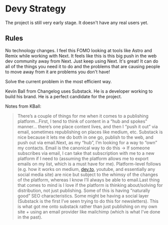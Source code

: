 # Devy Strategy

The project is still very early stage. It doesn't have any real users yet.

## Rules

No technology changes. I feel this FOMO looking at tools like Astro and Remix while working with Next. It feels like this is this big push in the web dev community away from Next. Just keep using Next. It's great! It can do all of the things you need it to do and the problems that are causing people to move away from it are problems you don't have!

Solve the current problem in the most efficient way.


Kevin Ball from Changelog uses Substack. He is a developer working to build his brand. He is a perfect candidate for the project.

Notes from KBall:

> There’s a couple of things for me when it comes to a publishing platform…First, I tend to think of content in a “hub and spokes” manner… there’s one place content lives, and then I “push it out” via email, sometimes republishing on places like medium, etc. Substack is nice because it lets me do both in one go, publish to the web, and push out via email.Next, as my “hub”, I’m looking for a way to “own” my contacts. Email is the canonical way to do this -> If someone subscribes via email, I can take that subscription with me to a new platform if I need to (assuming the platform allows me to export emails on my list, which is a must have for me). Platform-level follows (e.g. how it works on medium, [dev.to](http://dev.to/), youtube, and essentially any social media site) are nice but subject to the whimsy of the changes of the platform, whereas I know I’ll always be able to email.Last thing that comes to mind is I love if the platform is thinking about/solving for distribution, not just publishing. Some of this is having “naturally good” SEO characteristics. Some might be having a social layer (Substack is the first I’ve seen trying to do this for newsletters). This is what got me onto substack rather than just publishing on my own site + using an email provider like mailchimp (which is what I’ve done in the past).